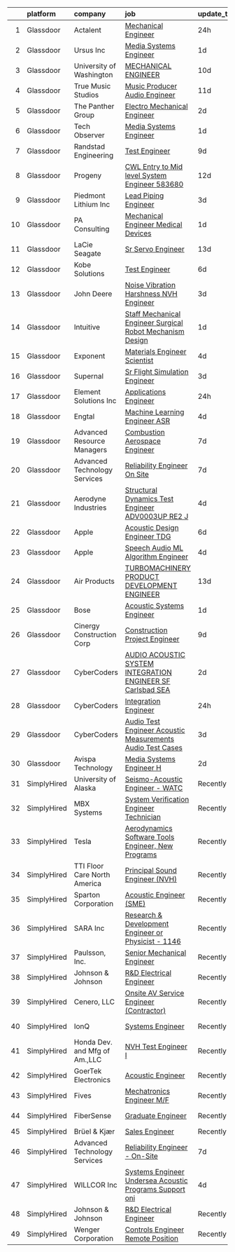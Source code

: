 

|    | platform    | company                       | job                                                                                                                                                                                                                                                                                                                                                                                                                                                                                                                                                                                                                                                                                                                                                                                                                                                                                                                                                                                                                                                                                                                                                                                                                                                                                                                                                                                                                                           | update_time   | location                |
|---:|:------------|:------------------------------|:----------------------------------------------------------------------------------------------------------------------------------------------------------------------------------------------------------------------------------------------------------------------------------------------------------------------------------------------------------------------------------------------------------------------------------------------------------------------------------------------------------------------------------------------------------------------------------------------------------------------------------------------------------------------------------------------------------------------------------------------------------------------------------------------------------------------------------------------------------------------------------------------------------------------------------------------------------------------------------------------------------------------------------------------------------------------------------------------------------------------------------------------------------------------------------------------------------------------------------------------------------------------------------------------------------------------------------------------------------------------------------------------------------------------------------------------|:--------------|:------------------------|
|  1 | Glassdoor   | Actalent                      | [Mechanical Engineer](https://www.glassdoor.com/partner/jobListing.htm?pos=121&ao=1110586&s=58&guid=0000018205c9f138a862db0c9958a65c&src=GD_JOB_AD&t=SR&vt=w&ea=1&cs=1_365fe0d3&cb=1657954497367&jobListingId=1008008704198&cpc=AC285F3A3ECA6BB0&jrtk=3-0-1g82sjsh3kbmb801-1g82sjshji15m800-29a63a2b91f2ad7a--6NYlbfkN0ChYVx_I3yfZ_JDY3EFoivtqvi_stwnZ_kRt8Dowt_l_d1ydueao4NE-oUleRJ4yhi2hlXaz38KOotGfz30mk9kA5NDgXGpKYi3xr-_S9PtzO5GMMMPffHOCTAtilfR4k1vhnWvpSJMyHKO-ScfvO8-DLEmJOYwOqXF7_30aA73qesyguisGpAchHkqk3gJy3iPM9BnRfGzqwk2OArRPDLXzvO4c06fMScBykUmlimh-QbYUZ0naTKAfEf9b9mwXMafSyV_5OVbtALzE9-jh5JOxyXuOAaem5BD5ysfxjcgPhRr3jDTMU-51K_sMwO--YwB-NytE6te9SO8m23EgLBrytRhc8U5jDtvKWa29ZVhuSvTmiNliaVAnQZFQl0EFL7DPtuz8H3B9-skIRpYdx07HHJGv1e5RTborLbB0NsSN99qqkSCFOc5PFYyCUePwtlK-mdus5nQ6BKbDi0ywmErc_ZUamgdOcynvq2hr_SMPBfohxB6pcwWV1e0-d_3iN47lV8M1THNdztWKdhzJxC-OC08yN35JPY7BuBxgMfISEr8bEw0seljPxO3QM1sDh5FFdDWbX8YljOLdktCjrb-xaIsXdKTdJ_qEqs66cRmHGdRXnEgk_FFYM1VEGRV56eilxDKDFu1n5PJnmnlBB7F8B-XfLSkvGNZdWqZFRrnjAfOjaKnebuPFGdLf9W8y94MheiTRTBK8bPWdI3ChWcqB3zl5v5wdTbv7kZ7ZO1OcMvcQR1IMu5V8t_-bxGXazlSMD_J0tclMa0SnhqWJftSTvgZMXr3-BpTC9HqNmwQR0_AsQ7ih_zCpJ-gBzDBczMZNR0pgBxRJKAf0o3E0e_BRLeP-DFF-QV2X8Krfc_HD-DxG9TVBel9OSbWlrMO4vEP5P9xA1swisQH2FFTa5hQUdZyc_QaG4CV9HAu2vNzJMByujjBmzrbCKQW5v-ykQjqK7WW4PYfVZHDGDf4GIie566loMGOKT75Ji6j4JNtMQ%3D%3D)                                                                    | 24h           | Charlottesville, VA     |
|  2 | Glassdoor   | Ursus  Inc                    | [Media Systems Engineer](https://www.glassdoor.com/partner/jobListing.htm?pos=113&ao=1110586&s=58&guid=0000018205c9f138a862db0c9958a65c&src=GD_JOB_AD&t=SR&vt=w&ea=1&cs=1_5ed7ed4b&cb=1657954497366&jobListingId=1008005399357&cpc=5E31031E1AFF45A7&jrtk=3-0-1g82sjsh3kbmb801-1g82sjshji15m800-469d476bb688d871--6NYlbfkN0CT8vBT9H5mqECx2dfLV_FONLPDKpIRssxVwtj05Tmm4rA5I0VNOPdM1oYsK66ov5qK-W12bR39nuZdautxRzyQ-tGf7a9N_KMuh0rx3YgYPPY5iTDyRKJMbPf_7pbIvKAn50V0YNTgg89r0csQO1NGsAjxMMQGKMNR-W3G9CGqhLOp03UscYEcVuQ3dURH2dWW0Fu37qYkxgaoqQshM2G7t3T5MMRhQpiRUgd_d9SBcRXsrUb9NsXlvhUC9y4DoLCNi8J7oBgqiaGO398xM9mwFOZueDy4jYoIaXt7Y9eSkCQ3k11QKc-P-rmtsG5YnHHOHhSUnLb2sqpnTUDDvtRc-aMmDkPO6xyQsBVSWZRUZE-N4p5A9M--zLgmSLRLsOBfFeBYO8xkdeQfLxVFV6PioOQucK4e57CV2LR0Bx8c5ddQJmQEmzY0Bv3yUkx-RmLiaxwgD7-GHF7XMloycJ1QAdnkJ4YYa4iFa444l1Mkm3ORJoYp5_IX4OHtye6GHyZ04oy_HXAuBqUJHERJ7ED-oXQkJ2hrKY2hFxmcKpgkE0kZz68KT7bMj8F4r86Y_WaaDPRBerGw7PrrEib8dW-zaoXw0YrL9Syj_sJ6VurS-eudbTqup2sLmlcQ863dWhLBEEVHxkVycol3xWYumIZZ6ufD4RAwunAb-0TdfR8DFVBQXysOEVT6xP3E3xM1OOGzBCpDGXOxTbQ-68N4KTOvmNyfdy9Bu9Ep_lNIGMPPv0BMtoqJzumri7OaTXqnzI0uU4z8dtM-c3kwTN4NkaWgdSO8Wmmw6Lns9IsBDBgD6sny4in-K5lA5_-nSpcYIxa01cNZ5axbFq-uYKQqCfJWK-Y6H25T6fpjGytq67YTBagDCGxpzTWjVLCfZoiwYzi30_NFjjOHBoRryM6OmPGDeP_NUgzh6PY5qHYz_5EXhkmIOucJ9aJJvNQHemPvpF7CwRpE9t8aSMg4ZbOSWbowTmRtTlMTaeT2TEeQ1SOnoN4dpIuM7TBPZwNNmYQ7Wp0%3D)                                               | 1d            | San Francisco, CA       |
|  3 | Glassdoor   | University of Washington      | [MECHANICAL ENGINEER](https://www.glassdoor.com/partner/jobListing.htm?pos=129&ao=1136043&s=58&guid=0000018205c9f138a862db0c9958a65c&src=GD_JOB_AD&t=SR&vt=w&cs=1_9b3fdef7&cb=1657954497367&jobListingId=1007985898093&jrtk=3-0-1g82sjsh3kbmb801-1g82sjshji15m800-a614f354b9d89c6c-)                                                                                                                                                                                                                                                                                                                                                                                                                                                                                                                                                                                                                                                                                                                                                                                                                                                                                                                                                                                                                                                                                                                                                          | 10d           | Seattle, WA             |
|  4 | Glassdoor   | True Music Studios            | [Music Producer Audio Engineer](https://www.glassdoor.com/partner/jobListing.htm?pos=111&ao=1110586&s=58&guid=0000018205c9f138a862db0c9958a65c&src=GD_JOB_AD&t=SR&vt=w&ea=1&cs=1_c12f06fa&cb=1657954497365&jobListingId=1007982844153&cpc=0C139D4CAD5A6DB2&jrtk=3-0-1g82sjsh3kbmb801-1g82sjshji15m800-e9ad603f9e1e1b90--6NYlbfkN0Cclaa377q9GeGOs9YARfq_eCDzB33vFgKlz5yYjo8czEdQQh3p8lYfEptMOoQyBJ7vsIfvVrQSJWNSSVEZI10H-7dZwhNuTLvz-qEP_0j4K4QBnJ4CqLCnpYSlWHbBS4qIZQgqN5MCnUg--oZJjHYXCubqSoCaROBEaetwyPCIiDI7YfS0l3UIgBx9lj3JYF3aw1pi-MTS4AjmxCbPI5kV46BjVFCJNffbAtUnl5o7c7Bv9wPbdg93fnkpdxvxuJiyjAPTDOOQX8LmXeqrIyxQcrXjh8F2OF80SVg-Ra8OXVTvykT9x3Rcfv1S2CWEjEFyvSH3hMi3yeU6dV_B89fB4vYpedlCNZJc14oirtm57ab5KFZw4xgNZc-qLj5JQviRuBhHzBXHI88EncOXPbPVPFLsiDQDwK612DpcnX7YyWpNPB28tbMdfwFpko0DcSmAv3G8atRCr_8L9qRXRIyWZc9I66TfPuAYBzChUJUxm-nxXYkCYFCIN5hJvttrCo9XT4jrasCGHw%3D%3D)                                                                                                                                                                                                                                                                                                                                                                                                                                                                                                                                                          | 11d           | Smithfield, RI          |
|  5 | Glassdoor   | The Panther Group             | [Electro Mechanical Engineer](https://www.glassdoor.com/partner/jobListing.htm?pos=120&ao=1110586&s=58&guid=0000018205c9f138a862db0c9958a65c&src=GD_JOB_AD&t=SR&vt=w&ea=1&cs=1_0dbfc8c0&cb=1657954497366&jobListingId=1008002917089&cpc=32EE424DE2B657EB&jrtk=3-0-1g82sjsh3kbmb801-1g82sjshji15m800-a955d16cff31ffd3--6NYlbfkN0CNPMheye81CzYnvunZY7yovNfSZKsgaMjzK-BTgXufI2fDZqb14OtID8EITmQy8dMLAgwlopokQOIPrB0TEOySzrRRwcpUcOxzWFhLIy7r-JAL8rWW2b2ZkVhm7h48yTMjNtVJfPhNI8bZ4Rpc3CNl9aWPzctMvoKRdxztlERsHefcJTkGC2U83jEkIds4X9q1he6FvibfqJiWE6qU3wae32a-dSO4JIUy8eQoiomdp_7Vo4uqWsrfPOqKwjarJ6F0OCkegNYffMbOfM-zqJN6iqtpauz1MzWFy9cJLZ52hm_Ebe5gFrWsTo0nn3XELjQ4uYXMaz-fx6neRoEw_KhvqAFC9en_x_KFmRaMoijcbA2iOzpiGvD_5nglL7aTASganiP_YO1l8BTzt5DeXAnkB0AhzQo6aXWGPwau0eTfBKWVCBSkHeEGd4k6S_6e67Vsi4VPC0s32hTZ82IIQzqIox4_o93LYAZBHZYZHIU2mkRgHEHscO459TiMrcNDGydTs9vBYrsGag%3D%3D)                                                                                                                                                                                                                                                                                                                                                                                                                                                                                                                                                            | 2d            | Westford, MA            |
|  6 | Glassdoor   | Tech Observer                 | [Media Systems Engineer](https://www.glassdoor.com/partner/jobListing.htm?pos=106&ao=1110586&s=58&guid=0000018205c9f138a862db0c9958a65c&src=GD_JOB_AD&t=SR&vt=w&ea=1&cs=1_0d36c582&cb=1657954497364&jobListingId=1008005629906&cpc=B5F6D74B4EF69A07&jrtk=3-0-1g82sjsh3kbmb801-1g82sjshji15m800-7d859e12378c66fb--6NYlbfkN0DwzaZ45AjuFEhFT9KwFX_q7sNMQy9EFjVMMpOcxsPwAlMA7ZxW7g0TFsivKbK7f6KxzYOXvJ9pCJohPd_te5tEp8eDUIMDKtr5u9SamRSzgrdNCHb2SFcOVNIe3Ankbjg-qaEw7ezpSQ8jMG8dvpOeliQja8EFjHvpBDeO5JQ7x2iwPHPHSxLX-8qH0GhMlzcJWS1Oxwy4NIZkjbtGrOUIgpuTVWA-SEkzWc-qnl3GotfyAhLHlS5ua4XyvssmbmH_yhI6aNAw8vsKm_bccLROUkpw2lb5MKy4ZE9GWGEg4QpvzPUmOPI6OsT9XbB-NTuNbXgRCi8yCv6vPAMlsRNWkQGbEd-59GtE4FR_zmvT9eGHc7w2H_oHaANklH7VY4VrLnjpCfTYXyUF-nM0L9E-6AQjuNuIogBAjVeuJznMJb-n1bVxfJWIMBnOx_UxpXfkjGlRvr2E0vbjMkwkIEcm-XhTHXLgYLiWJL4MHgFDurtvK_lc5YKtzZcf89nU7rMvyseP2BWKkqb6MgQ5dPQ2)                                                                                                                                                                                                                                                                                                                                                                                                                                                                                                                                                             | 1d            | San Francisco, CA       |
|  7 | Glassdoor   | Randstad Engineering          | [Test Engineer](https://www.glassdoor.com/partner/jobListing.htm?pos=119&ao=1110586&s=58&guid=0000018205c9f138a862db0c9958a65c&src=GD_JOB_AD&t=SR&vt=w&ea=1&cs=1_1d824c42&cb=1657954497366&jobListingId=1007987864467&cpc=451933188B21919D&jrtk=3-0-1g82sjsh3kbmb801-1g82sjshji15m800-d97b2e97ce92950c--6NYlbfkN0BDx217eft1lC7uqItkaModCFPNh_e0lnHdKkvEJecXwu4gIqA7CFTnvSYR8MShG5Y1WihNtT4NjKj82PUl6RfqF8WWcK5kgAM0E3Ql3LdTzHDKqViLZN5xr66GgksX6_kOtbjxQ_n6en1OOHgEmABqs_h6ymwHvB23j5OXUYgulk5Qkuztf_5fiR24K4Uc6OuXLl6BdbROlSj1O3M5W27HFbZBTu7YPhiaAyjSWFwzkV940B7KpZkspCbSMAJje4p2Crux73UlzbhCgssgS1FDDGr7hZYFLESq6KCOG_qWcHpyfKwVZhcjMbIn-cvifqamlYsIArYoA3uS6FrU63hBJbei71RhwSFEuU9_sGZTqBvGyhRq74SnrmBkLefqOU3SH2ugtH0hHMRZVApmrKIKhm0H8L0rBZBcLSinViCWHm9onKs3yUZyLXyJSGfTK0New6Ee3D4kxZEntlOhXPNVRZsUALRP8nC57fTzpVMPtnaFm4Lba4rRxloKEcwuYgSbUHaIZhiIyoeWpz00PJRZn1tcrABb2ih7jU0SkzOmJlafnDkXTkeV2BKPF4K7kL7I25POd4h5wbEUpw4nn4_OooATlIf0jzUahQ2463fQQkbUVUD0niOYvX9B_6Kky7I4DL54K0NsFg%3D%3D)                                                                                                                                                                                                                                                                                                                                                                                                                                          | 9d            | Lithia Springs, GA      |
|  8 | Glassdoor   | Progeny                       | [CWL Entry to Mid level System Engineer  583680 ](https://www.glassdoor.com/partner/jobListing.htm?pos=130&ao=1136043&s=58&guid=0000018205c9f138a862db0c9958a65c&src=GD_JOB_AD&t=SR&vt=w&cs=1_a48110f0&cb=1657954497367&jobListingId=1007980910405&jrtk=3-0-1g82sjsh3kbmb801-1g82sjshji15m800-1d702f5a74bb2e80-)                                                                                                                                                                                                                                                                                                                                                                                                                                                                                                                                                                                                                                                                                                                                                                                                                                                                                                                                                                                                                                                                                                                              | 12d           | Manassas, VA            |
|  9 | Glassdoor   | Piedmont Lithium  Inc         | [Lead Piping Engineer](https://www.glassdoor.com/partner/jobListing.htm?pos=101&ao=1110586&s=58&guid=0000018205c9f138a862db0c9958a65c&src=GD_JOB_AD&t=SR&vt=w&ea=1&cs=1_39cd039d&cb=1657954497363&jobListingId=1008001468800&cpc=85DB4C1C8FC4A2A3&jrtk=3-0-1g82sjsh3kbmb801-1g82sjshji15m800-a0b7ebbc51033dca--6NYlbfkN0D0ZqxdZg2TwcIemQ4yr89eGinLCR7bn2QHXosobzuZIJSor4ZPVBOT3B3LgUpy3_-szM6RX6oaQu1ulbbXGBBFeozfYDS9TiibrcR53XS2_UH5draXExadBLWQBRLxbUDaijUqsKygY5ElBfmdcKI60U20sdncDtfz24WXsyuqTUNsVizspID3-l2H5zGT8jsy2ZnSk1-hSSjZKJPo7nbsRJoLDWUQbFeqUFcZvDxDCrf26NuPWpZMOvsIbL22cb0Qvsbtl-WGnE6QCL_VFNzeTYNMvQd9f-SABSa3mhfY1qTbAjYRPn8z044xOysqTlp72trfzfVLzZnGjPt0UVyD0wNThiiA5Zlbclrh9i2izHkTJYbdgDJu0431fMUYkPAicfJyZpgODwljO05dT3IMMxWgaaQBd4WO2bOds20GhXqibVUhZVBl2-vqutVesx07whJ_dS9DQjciYVKED69N9ESn9IcvkdSpahYTyS6qxx5SKHEPwz9uVO9lIFVhDa5S3H9BXdDINQ%3D%3D)                                                                                                                                                                                                                                                                                                                                                                                                                                                                                                                                                                   | 3d            | Charlotte, NC           |
| 10 | Glassdoor   | PA Consulting                 | [Mechanical Engineer Medical Devices](https://www.glassdoor.com/partner/jobListing.htm?pos=127&ao=1136043&s=58&guid=0000018205c9f138a862db0c9958a65c&src=GD_JOB_AD&t=SR&vt=w&ea=1&cs=1_0fbb1fdf&cb=1657954497367&jobListingId=1008007015990&jrtk=3-0-1g82sjsh3kbmb801-1g82sjshji15m800-c335d696659ac9f9-)                                                                                                                                                                                                                                                                                                                                                                                                                                                                                                                                                                                                                                                                                                                                                                                                                                                                                                                                                                                                                                                                                                                                     | 1d            | San Francisco, CA       |
| 11 | Glassdoor   | LaCie Seagate                 | [Sr Servo Engineer](https://www.glassdoor.com/partner/jobListing.htm?pos=123&ao=1110586&s=58&guid=0000018205c9f138a862db0c9958a65c&src=GD_JOB_AD&t=SR&vt=w&cs=1_bd0b7ce3&cb=1657954497367&jobListingId=1007978474343&cpc=2CAED5C921A5F994&jrtk=3-0-1g82sjsh3kbmb801-1g82sjshji15m800-b4d429cffd9dd0bf--6NYlbfkN0BVweAbpb_qTG7kONbvOXWOFpMik4mIBI_owmbH0tVOH8GIYTflTy_o4IUi18-ZUUyDH56jzXsi4Yd0jbqxjbt2uybHB3WUFjdOGXfb1sS0wXcTrS2bmmDIjza3lfxt8m96sMgaU_NGuXrpBm5slqcuo3ORsfiCWvZONU1hhP7expGCZgelDBJ6y6vs-a7Uhv6hTVtXALDu_EhtAG9mzqtLaAOYZ3Jolvqb_wTpnVd_b829VyYShpCIHAbBpamujheqxJ3jxwyQthAtIMcTn1Gg0xlyluVdVVtkP055U9GlVF9vZYEd0AYEC8gmTuyemkVgXAtY3oke_4q-hifSk8ioZxKNM9Lv_BW-yLerw4dBvx9gtOrkfIauawhXv6dZcPFMZx4zPlZbA20z-j090zphCQBRmMqz79BndTuFsf9GYipnVwmXAYqoSvi0xevaRwQLNASfARE7RzjcT9IugSYfWW6Bb7m_S0fGp6w9nLKL8QqFDhkNoYTYBKBxnsP9ahYhzOAYHha3d2rWZTNIhHeFJTZc-_fDkE0PbCE0MdbX0kxF76RYJe3kAKuQ0IIv_kwNKSHBhxkL_FLzayJ6Lu0hEUCgzVj_PNDgpymDDbDRjtyWdQZbVRGJLKbTnkwRvuPCD4mP-EI490Rf-IA3zJdE411NzzFsCQoG4hdV97Goo3MKshtE6_U_SVGS3wZRzBgHkdTU-XWy0bhxJ4Q3nsApeUPFGpVfGII4FJGFoLZ27SAk_9kA-fGjqGWYpABaC2uLiTKnQHIskDj3EK4-SAD4z_nqpTfRArzb7oJW5uIgDpUqckmKRU0u)                                                                                                                                                                                                                                                                       | 13d           | China, ME               |
| 12 | Glassdoor   | Kobe Solutions                | [Test Engineer](https://www.glassdoor.com/partner/jobListing.htm?pos=109&ao=1110586&s=58&guid=0000018205c9f138a862db0c9958a65c&src=GD_JOB_AD&t=SR&vt=w&ea=1&cs=1_6d8fee47&cb=1657954497365&jobListingId=1007994163416&cpc=9A35C3CDC9AD954F&jrtk=3-0-1g82sjsh3kbmb801-1g82sjshji15m800-1f550d8df26e2146--6NYlbfkN0CtwOkgDuej6vPfWODMxjOIyNEohQmdYMppGq8y8dOpBpQU0a6GBGh4fAhy4oqSDQ0JsRv5PMI5_sT3jN4xW8V1rzuuyuOD0KBWGdlKU-jAyOFxRFYSshWaUNgWjEq9Rd0qedPLsddo0oVbWI4_EqMAMb0IUZZRbAfg4MLgFeBhF4KJfnNu6Kw86UAMDyNnIbWJRuy8E9WPZvoH47Xusodrgwb4ZuPMIe0FG_hoCV-iudYN8VODcWhQWd6EDu-HkkRnpD5X8AiNVu0yb6ffdFsopudeK6DLlR4esn3e3ejxav1591Bt4kzdERg-tvQ1mb3ad-wZV97iIFdNmdDMRDi-wMVFB_-NWIuBnGH2EbtHehveEr4_t4-6uWmO42e9ZmIZue6LK2ahHBSQx23b4MisLca-kWW24_X3kgDI8egSjViGkUNhQMKvVpYLkXW0cEby5FNwxb88V0MPn-77R-C8KIsv0t3K9dWCSC1JgEuhkvPQrgLtLk7mUCFsMRowdv0%3D)                                                                                                                                                                                                                                                                                                                                                                                                                                                                                                                                                                                        | 6d            | Tempe, AZ               |
| 13 | Glassdoor   | John Deere                    | [Noise Vibration Harshness  NVH  Engineer](https://www.glassdoor.com/partner/jobListing.htm?pos=126&ao=1136043&s=58&guid=0000018205c9f138a862db0c9958a65c&src=GD_JOB_AD&t=SR&vt=w&cs=1_9ccb6e64&cb=1657954497367&jobListingId=1008000735216&jrtk=3-0-1g82sjsh3kbmb801-1g82sjshji15m800-dd2cb520603bd86d-)                                                                                                                                                                                                                                                                                                                                                                                                                                                                                                                                                                                                                                                                                                                                                                                                                                                                                                                                                                                                                                                                                                                                     | 3d            | Waterloo, IA            |
| 14 | Glassdoor   | Intuitive                     | [Staff Mechanical Engineer   Surgical Robot Mechanism Design](https://www.glassdoor.com/partner/jobListing.htm?pos=110&ao=1110586&s=58&guid=0000018205c9f138a862db0c9958a65c&src=GD_JOB_AD&t=SR&vt=w&cs=1_53f2a6d6&cb=1657954497365&jobListingId=1008004896462&cpc=5C70DC7FEE0D01B1&jrtk=3-0-1g82sjsh3kbmb801-1g82sjshji15m800-41a99cf9301d8b27--6NYlbfkN0CVLFxT82VtNfmvsP972c4UTK5cNMgB9zFKAkCpYhwDBfJSwXGaL5yqnr-uZXbRyMcm4BL0AxaLhrfLPL_JsWm-AnJDOH7eBLWYqC5K2KIBMdY_viBRzylTr1qEDbPehzlACYMPHLEBkEnQGvrI42TdQPDsF7Iqk7X--j-MSLu7p1_yt-PPZOeiGnBP8raGHacCFsENyb8S6VW9nbRqjYkzKuh7MbKm4wPnDafo7kumObDtBhLiY1OMKt1L_h1Uz76a01vK4GfC6R9ormAdHHsdsfPNIjDTdG0KCPzarrvgc-fn6j8Yw6bHBjE2Fve1VL7yN6G6Rv8FYUAfPlcubZ0xvT_uT7U7Nj--k9hiTFDtwDL0qVyS8no6YVfhsIvw_Gd67cSvKjEibo90NfULuPbAIxHaE1i3tf3yxrMWHfI-RyXG28_k3OS8AsTGpyyiZFonFNrYPKQ2f_8lIpbZKJdV2C0xX9032SSwQ96dySC9IQfP3x9yqkpxOYn1xEyzPseq2dEEFAqyZEUgoemzit0QdARs8BinMR0QWfLhvaEmAVKDrL7G6z-XCH0IzPlKuo1nnPBIAQraNeNmaJ2ps59MMoVKyw5lQSO2yOWIfxif9OKGl_OtUvke5kVy4bG3x7XEx5vurevWc-ZiTxxJLiiI5OW9zI5_YYhDPGDwRqkFBxzTPHhl9Gj-Y46DZ-_ARRkUKjfMWeJRyGt1J0qiT3VyqhXUmBmW6bEV6lC1JIjW0Dg-2ht43JEnywjTJNk8iKGKp1Qhkv-bmcyjYyKQDW4e8vTcOd31UBiT-oRyJzy3IFrwizWptN-e28KghIScAKNrnasVhijiT-ouoDbG10SUcV4vzl5LzLtAIoCvTR-NQ40UGsqORh17976IHYp2O8I3r87i91lLL9kCy9NK6719LUXlYOJ-zU6uukPOSl9DZp0Nzm8gCIqx0AR9wW7ozo-d4DPkCKGzROye8qg_ItRLGPhVlkOIPWmHPPxu-UlME0nXGhbofoIvatZltTX0SKog1wCxfQv6rQ%3D%3D) | 1d            | Sunnyvale, CA           |
| 15 | Glassdoor   | Exponent                      | [Materials Engineer Scientist](https://www.glassdoor.com/partner/jobListing.htm?pos=122&ao=1136043&s=58&guid=0000018205c9f138a862db0c9958a65c&src=GD_JOB_AD&t=SR&vt=w&cs=1_1d4d8274&cb=1657954497366&jobListingId=1007997793659&jrtk=3-0-1g82sjsh3kbmb801-1g82sjshji15m800-8e7e53509c7f23a8-)                                                                                                                                                                                                                                                                                                                                                                                                                                                                                                                                                                                                                                                                                                                                                                                                                                                                                                                                                                                                                                                                                                                                                 | 4d            | Menlo Park, CA          |
| 16 | Glassdoor   | Supernal                      | [Sr  Flight Simulation Engineer](https://www.glassdoor.com/partner/jobListing.htm?pos=104&ao=1110586&s=58&guid=0000018205c9f138a862db0c9958a65c&src=GD_JOB_AD&t=SR&vt=w&cs=1_7eb40378&cb=1657954497364&jobListingId=1007999465180&cpc=0B561D89933DD0A0&jrtk=3-0-1g82sjsh3kbmb801-1g82sjshji15m800-870ac006dea8b0a9--6NYlbfkN0Ccg7ImYjeAirhg7Bq-IeAuPvIhWFhDQgCdPewo4vs307Y0fZHyujNP_iBYd2DZpe2ZiyOGq3HLvE9QyHphgYr3tVfhE4xaBDKNa-fcYgHJoIpy5Ezqax3WS4PvdN7gki0ckJUP30_nJ5WtYG08HyBCQrJynsMdsXePaZO5WMIDUgO3_rxeoMn5aFgXnnIk6FSTPJpuTQK7VYOmGotwQniY5ty0i5_mHVwhdJYxdd4aWZ1RTFfbM372r5862NlYF28PXjCSti-JPwECYuMqxIUb1bzj8CdOJnwt0Tf8AeLDl4CxzbwkseCq70nIANgmy2tkGsecMyiINZrCUSIn22vL38Vu5q8Y2y5HzxfdPlYBOvs8FS2TuYThCOg9tpnzflTBrsD3dlm3ocq0nezdJmq4czXW7abPAVe8plQYr_HmzhklUi4OwEwHuw_x332zlvc%3D)                                                                                                                                                                                                                                                                                                                                                                                                                                                                                                                                                                                                                                            | 3d            | Irvine, CA              |
| 17 | Glassdoor   | Element Solutions Inc         | [Applications Engineer](https://www.glassdoor.com/partner/jobListing.htm?pos=124&ao=1136043&s=58&guid=0000018205c9f138a862db0c9958a65c&src=GD_JOB_AD&t=SR&vt=w&cs=1_4ebe6476&cb=1657954497367&jobListingId=1008008164773&jrtk=3-0-1g82sjsh3kbmb801-1g82sjshji15m800-2a770319d6ccb797-)                                                                                                                                                                                                                                                                                                                                                                                                                                                                                                                                                                                                                                                                                                                                                                                                                                                                                                                                                                                                                                                                                                                                                        | 24h           | South Plainfield, NJ    |
| 18 | Glassdoor   | Engtal                        | [Machine Learning Engineer  ASR ](https://www.glassdoor.com/partner/jobListing.htm?pos=114&ao=1110586&s=58&guid=0000018205c9f138a862db0c9958a65c&src=GD_JOB_AD&t=SR&vt=w&ea=1&cs=1_7fe9e9ac&cb=1657954497366&jobListingId=1007997755452&cpc=47CFDC01B3F81FAC&jrtk=3-0-1g82sjsh3kbmb801-1g82sjshji15m800-57c54c87bb7028a4--6NYlbfkN0B7Z8t6fEMDh_BTkcJVPNJicKvZQEBTy5HSwyHa20ewqmyfWNXjNsfvmtdqiCQm-EwkGVhWC41tiaOwT4RJOvFaYLrX-A9mBxUONdVTB_Ej1QsSiwNN0O5IOk9T5wRqEiv7VuoY3SrlmO56p9giBbb46N8MiM-T9iL_-j5hpUSJaWwarBZeVvyE6bPuUp_PSh4GjPXQC5yqF-p-q7AVpSQ-xGhEe4scV6w_i3svUO3K2th4ZEIF24FeS3IMew7nkidOahvVArQU1ZAAzMceYqCcDsDOS-EvWMKTJxyicKdoXCW3RNxJvM1dI1oh0QqF9XXWTvN8gk9u12kLZWXd_vWw8MA0Mwj2fYN8tk7Sci4hF175Cbfapn7JiJC3yuVhSgdYChc0WDe9q5FLjSmDNHO1SmwqLQk34QIr5bHMDxfVaAI3XHla3rQvs8brPMb1pZPS9CsYXNR4GDvnkNWgodwUFrvhlewOyxs78lZJTFFPxsN9bnfRMOa2ysyrtW-RfUQ38UpdaXSvWI4gNIydLNUs)                                                                                                                                                                                                                                                                                                                                                                                                                                                                                                                                                    | 4d            | Remote                  |
| 19 | Glassdoor   | Advanced Resource Managers    | [Combustion Aerospace Engineer](https://www.glassdoor.com/partner/jobListing.htm?pos=105&ao=1110586&s=58&guid=0000018205c9f138a862db0c9958a65c&src=GD_JOB_AD&t=SR&vt=w&ea=1&cs=1_ea317f97&cb=1657954497364&jobListingId=1007993653577&cpc=8B69257BFB62E45C&jrtk=3-0-1g82sjsh3kbmb801-1g82sjshji15m800-c47e3d676968256f--6NYlbfkN0CNzb4Hs5xbuPnbVFjFzT9Ghi0vDdROB4hYY0Obqed2kL6ZbeRlcJz-7b38Z7nA4C7Kpl2ltYNJXQKv9GvCUGee7HGfPduMw9_RnrhfaVUXd70OdoNG5tyWMEuqWpBmGQIJ-r1PXiiZ9lhB3qfyYwRQ5YP7ztWc2hzVtxjpYZAVCp79Vtz6tsy_-FFPIQ73P3OYfaVne9Vb93df9G7yuiA87q48cTQ6iJfAYfbwvCuYmVGdKGGBJiI-dyZCoVKH0UBiLAduzkiQH3X-bflVEv7ziwlcQ9tbKNyR-iAoD09ZCHOOYmZ66Clij5qbcJ7J5hSr5icTID1E7Pdno1mPxlS4GjQHpMR5ksDCPId4RU-iB8VNUWBDmei-fFqX4ScubWcadErm96Mhpi5NpeskmZroT842Y4atLgqpKvBmhTXkNCoQVIrSA2i3VT4PS2C_I1kBU8SWCK_4wlYNRIKxoz3_NzpY_ETqMcj2b82uGUrXfZO2Nk5ReoClmBWL636iEmiS-eh8rBJy8RCjQ1mF2dR9NIeVxAKc2iWgptVKlQTPTl3QVVOKib_0a2OnoEaZHcKVoXx0-UDyRQ%3D%3D)                                                                                                                                                                                                                                                                                                                                                                                                                                                                                          | 7d            | Indianapolis, IN        |
| 20 | Glassdoor   | Advanced Technology Services  | [Reliability Engineer   On Site](https://www.glassdoor.com/partner/jobListing.htm?pos=102&ao=1110586&s=58&guid=0000018205c9f138a862db0c9958a65c&src=GD_JOB_AD&t=SR&vt=w&cs=1_34fdcfec&cb=1657954497363&jobListingId=1007992893217&cpc=8A0D8B039440F4CD&jrtk=3-0-1g82sjsh3kbmb801-1g82sjshji15m800-04186c604e7cd986--6NYlbfkN0Ds348uJhgG24svJkFYk9t-UR4xXIDwpF4v8O9oi2NcqXfJdB4oeOuBeRE0rxaNEAZ7i9SrcWDuLCCrSD7cToQqqk6sXdFJXRWjPpIt76dG8KYCT0i2GPwUwZqPIueaEKTpO7TJdbzKwbjeoWSXdCTZoMTf85O4n0cW7oR5CVK8_G40n1cgTgDf8nomNfzLer4iNpQjMNtdFO3VzfKUfHgcQ9t-69MM3GXy7SNGLX4vm6TmktCIAXPgmUdpay0qhljAcknlFfRtxl35m0XW5y9CA7HAE3bKmQs_LZMCEWej8LCarx91ga7cfFKdjsoxx9IZE_IcmJbHc_CavaNc5q2v3QmCDc1bLC5y7bk8b5SWhq49xf4ypoJMCMmIoyEjhdU_EPhTyDAjxwvtKfJQYq4EZTSrPwZ9mkSbZf0HZ6IzbC3hq80TRfKY4D4gIkckj0kY29vn2UM_kQ%3D%3D)                                                                                                                                                                                                                                                                                                                                                                                                                                                                                                                                                                                                                              | 7d            | Jacksonville, FL        |
| 21 | Glassdoor   | Aerodyne Industries           | [Structural Dynamics Test Engineer  ADV0003UP  RE2 J](https://www.glassdoor.com/partner/jobListing.htm?pos=115&ao=1110586&s=58&guid=0000018205c9f138a862db0c9958a65c&src=GD_JOB_AD&t=SR&vt=w&cs=1_825c8e35&cb=1657954497365&jobListingId=1007997099483&cpc=C5F9C09AE97B3D2F&jrtk=3-0-1g82sjsh3kbmb801-1g82sjshji15m800-329d151c78d24655--6NYlbfkN0D0ff9e8Lfwlpl5zGbQmpn59AL71QmFd7VKOAnfyjZzp5sdngV8WPgYe0dov1m7Y2kv2-MZTe5RxUnudQWxgqkNwiVTkK6O4Oyu6CO0Zt7yfOmh1RQRO5lyGKHgrsdcmsgws8FI1gxxMbu6Me64pykKRBo-q8n6E6chIhK57xLmlXRp7dAyysAO6MQlXS3CB9tRkIqawi_KCcrtcMdDHOwswlAXAcC20ozr0mBTxzFcMQ9WzN3JG9mIjItFf0PzbG6B7OsWWq0uB0vA5vBf3maU6X-ToNtkRbjnxt_BRYNEZSqzwUZ5dhq-MGK5NWltQMHxTY28VR2GNQSy_Sk7RauyRGBlGNjWj6WLyXnpBfQ0L0tX0uH9kQgU_77CO7vkEdjb1FgJX2DuPVGmDpn8FmGpbjwlYJp4jFLmWMYEIdslagmvnCowA-9Mv7wLwm-3alVXDc8y1PdP5xwUOKN_k6CCb_WeSEYHQIo%3D)                                                                                                                                                                                                                                                                                                                                                                                                                                                                                                                                                                                       | 4d            | Houston, TX             |
| 22 | Glassdoor   | Apple                         | [Acoustic Design Engineer   TDG](https://www.glassdoor.com/partner/jobListing.htm?pos=128&ao=1136043&s=58&guid=0000018205c9f138a862db0c9958a65c&src=GD_JOB_AD&t=SR&vt=w&cs=1_15516cc1&cb=1657954497367&jobListingId=1007994885774&jrtk=3-0-1g82sjsh3kbmb801-1g82sjshji15m800-b12d67cc08610de3-)                                                                                                                                                                                                                                                                                                                                                                                                                                                                                                                                                                                                                                                                                                                                                                                                                                                                                                                                                                                                                                                                                                                                               | 6d            | Cupertino, CA           |
| 23 | Glassdoor   | Apple                         | [Speech   Audio ML Algorithm Engineer](https://www.glassdoor.com/partner/jobListing.htm?pos=112&ao=1110586&s=58&guid=0000018205c9f138a862db0c9958a65c&src=GD_JOB_AD&t=SR&vt=w&cs=1_a1263c34&cb=1657954497365&jobListingId=1007996674309&cpc=654405A9B1E0A9F5&jrtk=3-0-1g82sjsh3kbmb801-1g82sjshji15m800-bf490df8c5c8f72c--6NYlbfkN0BvKrLyj5gPmtZO9T8euul8TCxuuKNOtzRJOomxnwSEodTz2Bc-sPZl29JElYHfcoT5JkzkyDtcW2W4uvyqfu8T86FcrpwWp-zxD_GQy46AaRECjHS4gDgvhOd-XiwfhLC2IJWNQ1wR90-sTctugT53Ab4Nc0kbg5lcQK9_5XYRvaAbXyR6pO6BXhEC5pS6ge_nFYn21xBUy_8dkosSl-DU3h7Q23-0blRpAbMkApqo8mjDMc5xkGl8L3ABlH1gitZdUSEt8nMSt3u3Gl1jCNBbbdPJCQM5UYN9E_QoMO26RM5AQeImdIU9pP-56Sh49PUNX8YP7n5RhyjpTvoLS8FaZ10tQ7i1pZIRTIjaKWvXNAvW7wIXVT6xOKfuDLs3N3p4tkCIbTSPdxQNEgFnmMf8rBarmcwQEpZ0ntKWxCSbAMY-C2N0OQM4cCfNaEowon2MVykyrXtl6PLKZR4vv2qdGQETgQCvDfkc56592HwJvzMvPocEVgJOIygCKdyJNYJrMtu1998CuT_NyyyhuJJuNqgbXQvT3JzPXbELylJ2rDs-EcJKy7LnSYU6yoYpeJSw2-Gr4s76QC_VYHGENKypnAdls6FuUaM2wjZJnlt_ArA96nYp1dUW-9_yuaVZBQEpenraurcwflR32xLongitgpdYnwMwFu9JIotEGmDYXYmj8jfkwIcoqnOxLGrw97TC-AOxu6Q4fcUY_fqU9IZl9rfUpV190wgPyoZRk0O1XnQDFtKJxg5E4JWxR7pYQC6PVJa9xuasScoJlaCdn4sjvdqZD1kZ_X-dMO7qiyOh12v7YZHY55V0CiCiPrvpxHp0uudZ41QDdVg5NJ-ikdXl3Pb8GXB3-w2dbVPRVkTfVJGHTzndbw2hBELLzaEHHQ8tHpQRmSMSyPN8cIP_DkaULuOSvFglvoZ7cw6Ne0rg_1JLCihKLeWB7iiwvKmhi3jrc1QVM-HuHuABg9qNIEBW)                                                                                    | 4d            | Culver City, CA         |
| 24 | Glassdoor   | Air Products                  | [TURBOMACHINERY PRODUCT DEVELOPMENT ENGINEER](https://www.glassdoor.com/partner/jobListing.htm?pos=103&ao=1110586&s=58&guid=0000018205c9f138a862db0c9958a65c&src=GD_JOB_AD&t=SR&vt=w&cs=1_b36af7aa&cb=1657954497363&jobListingId=1007978500507&cpc=A1E2D04CAB10975F&jrtk=3-0-1g82sjsh3kbmb801-1g82sjshji15m800-7dd0a22ffd22b2ab--6NYlbfkN0AEVkFsOi_nmqAnuT6w7H761lIqN12_Jd97PaERi9O1flMFGPUqzjLB-G4-qZ4Fs8OKE4Wrll-5TnCjwdaY02bY8NQaRqEPC1AcyATa25Hv8-OBr9DDydDjn2QCiXI0bCn3MHgIjyBDCmPv8wEZeZL-4q5Ie_X27M_r9NqUEnbtCRY1WcYDfbatZl0_BjSBQgp3BJfEtCLanlb5yAPeVIrcFbQOr3EEgK4rVw8jzCYH-1kC-86pkQtmL_059aImAIVhPy_9m3GiJ-SGSlJkrF36SC5HInzXolHu9PLGmvLJ84p7R21YB5p5Mjz9ex06vg1oaIndwToiNlMN9hkDusNvMiuoF2lHa_n0-s6WUMFTj2vibCjN5txszwuuTLKQVqoWONWivN0FZ5xjMmC6w4NM3dZvaI2XH--pHwoN6wg5WJJvg29cr7ho1rRV44BCmNtnT1D-kfVxewew8pEKIefTeg4oWnh-nTy0MT2GDWmAfVwGiB5c6Sm5YSsy4ILv5x9Xe0rUN4u9rbxajdI5zsAgbVb5czJd3yD5SvoMavXXhdIXmTnbwfF0Vzh3WvVHkP86lZQ851jGU9y6yrZP-j7uivzSDSWhyrfkPw4UFrzAdD4E_x0KNhUX)                                                                                                                                                                                                                                                                                                                                                                                                                                             | 13d           | Bethlehem, PA           |
| 25 | Glassdoor   | Bose                          | [Acoustic Systems Engineer](https://www.glassdoor.com/partner/jobListing.htm?pos=125&ao=1136043&s=58&guid=0000018205c9f138a862db0c9958a65c&src=GD_JOB_AD&t=SR&vt=w&cs=1_13d14258&cb=1657954497367&jobListingId=1008005995606&jrtk=3-0-1g82sjsh3kbmb801-1g82sjshji15m800-841f39fc7631148c-)                                                                                                                                                                                                                                                                                                                                                                                                                                                                                                                                                                                                                                                                                                                                                                                                                                                                                                                                                                                                                                                                                                                                                    | 1d            | Framingham, MA          |
| 26 | Glassdoor   | Cinergy Construction Corp     | [Construction Project Engineer](https://www.glassdoor.com/partner/jobListing.htm?pos=108&ao=1110586&s=58&guid=0000018205c9f138a862db0c9958a65c&src=GD_JOB_AD&t=SR&vt=w&ea=1&cs=1_1bb95c24&cb=1657954497365&jobListingId=1007987637041&cpc=AE484BB564079092&jrtk=3-0-1g82sjsh3kbmb801-1g82sjshji15m800-ae652524c887ec09--6NYlbfkN0ACTeRvGRFS6hadW-07x_K1RnsIE8OdH4tufuZ5eRAiXj0gAa_UNCxgILxjyPCIXYqXzlBXj2Tyk2NpLM7cyVWATjpacSC1oNnGANRlrIhh4hhQjtAE8ez6MffbMa0SCydr0Tf5DekbShODnlSynmmknbe6vF86wMgZ2QTAlwu2zlrOcCjKH8GYuSRzfN7wbSqKzIHTyAFZ0lBIX_fjb4iM0C0zYAV31M8uJ61e46Ra5gzmfx29Kd00vtJcmcj9S0eQLHggphbgu_Yi29MMgw-VRRJEcR2eWgkYTlltWGBZUtw8xoLbTtOiFrHj0fTVxNVV33TRPLZVrBRqX7Vqs2ARgXsdF-8ovyVyWTAjzPJ2ByngrCKYDcDFl7BS7h-fepAi5MJvpXN7Is2fDONx0qAVOZbuLPDv3bSed4NVfEtfKRAvsJKGzsk0Tbg6fJXClT9oIwvFzigd8YzmBsf8_QQ9rJUML2C6H6pFf3oqQlJA6YS7bvCIcrj2KsPd98dYilWbSYVnvuZ_gZ3nQTm-XYqJ)                                                                                                                                                                                                                                                                                                                                                                                                                                                                                                                                                      | 9d            | Los Angeles, CA         |
| 27 | Glassdoor   | CyberCoders                   | [AUDIO   ACOUSTIC SYSTEM INTEGRATION ENGINEER  SF Carlsbad  SEA ](https://www.glassdoor.com/partner/jobListing.htm?pos=116&ao=1110586&s=58&guid=0000018205c9f138a862db0c9958a65c&src=GD_JOB_AD&t=SR&vt=w&ea=1&cs=1_05c7a7ff&cb=1657954497366&jobListingId=1008003039662&cpc=47CFDC01B3F81FAC&jrtk=3-0-1g82sjsh3kbmb801-1g82sjshji15m800-e32baabdc9d66c73--6NYlbfkN0CpFJQzrgRR8WqXWK1qKKEqALWJw739KlKqr2H-MSI4eoBlI4EFrmor2FYZMP3muM0j5H2zccCLKl_0bZK7_MP54-UQ7oKSsvv7b9hp2543lgURBfXQU5Mh1xyr_LQo2NUCy34zZPokTjaVEhJDlsgvgEGB0oJYu5pLVwN6bP2Wp6e2gekSoTWRZSqtO-rfISTwbh-tnu-RZZUQ-lVaqihOocM_t13nf4WXhNwNE5w-1ZsQxKK4DITZRwMMcwdIpDpMEkLnUrc0Nl13z7DQy-9HNIlu9-TXvCuy20bNJmFB1o7JRqA4XFaE8pkXGqz0jUSCHbMgFJUynRnwtTXHElqU-AaAzClNssvO8d3r_HE1b3FNwDcGay5ASf2KCiJQY8PP-94_pooeG4o7VBmwR1C00qMffRGd0ZkJtqrNxqJKL-uIk-djXSlA5KYp-lAs11Hp2hciPZdwCx643ZJMRS2j02ZVnncfPhoXVum10Fg4QkHo6QvQ8CFKB-VwjsKXuOebYI7HEXldZHQvNZkFopHQFkMl-5iVQcFWhomXDAtpf8x8ic6Z9Tcb18fQCjfVjFgOg1HQIGkFfUTkUczhMOW0Hv8p-y-4f62XlMghvUwXT18qP3nZ59k3FKPVn1mk3j0MNMWRwp2ZMSF6pkvPNAD6ZjTGk6Y24eAqOL9mblmGLyHeeECuTOeFl1qZwDSWAuFAgZtl6fBrVjvu1qZbqX4eWQ2HF3tpsY6fYYouQ2-gA5_4fr9nUYtUp_96qsW3_Hv-18paO2vIhCcCjFWFZzwr4COkQQ8SlbQ-cydnSN3qZaOrO2kFbz-67ECSeqHclhbCK7xAC-rKWc_VkUfBoLkGmM85jD635nk3qa-IefKvk6HB-tf74KI1GOyPLk7DgZoJmFqTaR5osB0R8FEJ1zGEJgHztEFJo59au-sf-ENSRQlRSsS3i3lI_vJPm3oetlfOYN_liZCexbV_a4RvFQRjqnlxWv4XqQ71FLDJFfXIvw%3D%3D)                        | 2d            | South San Francisco, CA |
| 28 | Glassdoor   | CyberCoders                   | [Integration Engineer](https://www.glassdoor.com/partner/jobListing.htm?pos=117&ao=1110586&s=58&guid=0000018205c9f138a862db0c9958a65c&src=GD_JOB_AD&t=SR&vt=w&ea=1&cs=1_33484c4f&cb=1657954497366&jobListingId=1008008702492&cpc=47CFDC01B3F81FAC&jrtk=3-0-1g82sjsh3kbmb801-1g82sjshji15m800-d7c9e08424e81aab--6NYlbfkN0CpFJQzrgRR8WqXWK1qKKEqALWJw739KlKqr2H-MSI4eoBlI4EFrmor2FYZMP3muM1oRu76nIrQER3Vr2aS0itNtMS-xuHNKoeNAx9_z3yhLfK4GWpl_rrpWphRpFf5JjYj4o93WAaIYvZFgTmUuFnWC-kZVYSdRqsSZPwtXxFaXRep7gpCMpXzqQ_K11NNSvh_i0ycbIywPsUmTXPzhCzVzrEC-8EmqC-BzBW8ZSEvdJEm27YoXEKzRrZ3ugtdQMbY7ghsG6bInZumWjWMKhgxOlVz25bdZAXkS5h5pX_WO0Lp6PlbOn43MJSixXe5NHybnw88CbCjTZ-idZjuZbIdAJ275yeVGb9-cbt98ds6jbZqRGho2tErja9xm4b7IV3IUA3oJXsd4SHHPM6JHdUINuATfcq_MVqkTeou0Mw9YPwP-uqs4eXFnQPADmSdIaWjYTo9fODwexLxUAsPmxsom59iKL1oFG_-D_yk1sQo6N0ByDtlGDL1A4j3cKLa2tmo-1O-UPbfLpiQn5dWB1RwT4hcwEJTf08x5djOoEFwE9qX14bYvfk76eFF9IEaHi5e12Cd1VZnmuQ13NHhjtcDWSV0ORkb9cNAYG75YdMq9Z3Wh7VhGnw75_EXtKKLJZQv57Z4qjpIgG6fbTGOgpRAyIwlgRyEaTBVLGuskbkFkVYn-mYuDQywFDmTm8HHcI-YfqswK_PYm6KJR2BMHQEiUtZso5L4abNmR95wbuttX2FBkwgjAGAzgLUBwBMBU4gPen4pGxACjBodrSxDodqgi7RJoDVcFkDS0OT7CHbxnvv1agJYHpVTw05DZnS00DrdCRwqyz4ZhAI-bQDvjkMqivKTv3AVauQxwFKFPOcEpbQtMXzn38Wzmm6bBK64CI9J9m-0JtRQLDUtNKEMXuq0QA_Ck6Ga-Z0NP_oBwlKU8AAX_1USTKCrkaUD9ifqq18LLMZyva66sKu59hn-eGFta1mvmb8ihOZk0NG1-hGNT_L07ue2_svo)                                                               | 24h           | Torrance, CA            |
| 29 | Glassdoor   | CyberCoders                   | [Audio Test Engineer  Acoustic Measurements Audio Test Cases](https://www.glassdoor.com/partner/jobListing.htm?pos=118&ao=1110586&s=58&guid=0000018205c9f138a862db0c9958a65c&src=GD_JOB_AD&t=SR&vt=w&ea=1&cs=1_b19f6197&cb=1657954497366&jobListingId=1008000453087&cpc=6FC5BA77C9A4CD78&jrtk=3-0-1g82sjsh3kbmb801-1g82sjshji15m800-010296569eda0641--6NYlbfkN0CpFJQzrgRR8WqXWK1qKKEqALWJw739KlKqr2H-MSI4eoBlI4EFrmor2FYZMP3muM3Wp3RyH9ty9Z1fF0smkyIf2aMToNc0R52EY5zOyQ_O186aMNI9_pMHjgjLMVd6cX9r2unWBdOe0cb1tvhh8L6LzhYnfF9Hm-C0aD6COv1nNyT_gwe05KLBMfgcaeKU70HMrGNpREJjm9UCnpDOkm5TnUqaJxy72hPrEHAeLI6ByBMGze3PxzA1FkQqRWdM5hlb4Jc48vyzE0Gcya2JZL6bpDYPDPDLglPLopUndPQPo_XqKFth0g3BkLGH_UflgY9vpBnPLGg1pTctFde0HaZxfTP-JLqoih7ILT4-le4aew1CfgcbPDjtktQvNZafh1-Z_ouKbb-4WuCWo878WkfJPTXO6Mv59pdBvREYdl0wB2g--ZJTzDsUKJ6DU4gZexeNVZeSULHwO80RoNLZhYrFtHptDAXUkmduwaQJu1n_teXvLeBDh4s66SfLBhOmGxot3bZbrIza5_tp9eUmm9hxrQF_cecV3j7p0RG9Bwl08iR7kDSRwAv_HfG77znF8PmvyzHnZmDMV96brVgz-bbTCuDBIjAhaGWU86NzapK6aeoQivsiX2-nVEAG7oOmMxUQkinher5rL8hqOrnT6A3NGOF6XsaG97i88kHU-dpxkiJ4-ESxMScl7dVG0yEurwgyTTP-G853T7wa6NSmt3bh4fGMPlDW6kBKBShGqMRI7soTSm_ASZSZyixr2pLXUkXexwAQ-Pb2qBPHMkiC2zezqKvNkJfa3lVcmlk65GeIScfYR1g-kMAWaV9efCg5IMX7xV-gq7w7XgCDMcYKatR0pmPM6XBqjQ9qdfH9-YG85TKfJ6_rEYzrtQzrBPlgFKb9PE44V3Pbqn1hLzHgrwe474_QZ9Hur0PL_2Dj_INMd4dDzLrpyohUB97iLe4N-Yb0Ub1-glfOXh-dK740s9A8SlzWF3biKDfcbYn-lcAgh0sztU2pNXR0floR0tE5prQ%3D)          | 3d            | Los Angeles, CA         |
| 30 | Glassdoor   | Avispa Technology             | [Media Systems Engineer  H ](https://www.glassdoor.com/partner/jobListing.htm?pos=107&ao=1110586&s=58&guid=0000018205c9f138a862db0c9958a65c&src=GD_JOB_AD&t=SR&vt=w&ea=1&cs=1_e07f15f8&cb=1657954497364&jobListingId=1008004006150&cpc=FD0C804CFA90C8E1&jrtk=3-0-1g82sjsh3kbmb801-1g82sjshji15m800-7b0ed3042ee064e2--6NYlbfkN0Dj2d0qKPEJP0fpBViK7V-TZwXvjpwqshPgAnSSx4qW-KrhPkyDM9HZN_F8jkueVARc9L6ii4sC7DvIAJKtKIxx1trfuxhN3C4ojyCCtT0L8_3rgSVObQUTndjHYdc7eFxlriFIvlRlZ6SQMf-0A0brCqn1zu5azVdg4bGqLJfbtBwm7VWpGk7OPjaI3y_03xEwIuQx2NUQsBw5UH8Pg4K6H5aFKJhGEEqTbw7bJH4xbZO63JmyepPl37yIRr89CgCZ7-V07L0ZjZQBlwkPRiWtHWOZfccpYI1YaRMtX-t6IBbhF8m0dksMUYWMmClEF8-b4Ty2ar5pn_74RTYw5XbgLUoMJbpU-Td_2p03WCzRNVDAHdHiv0TqI0BPcTiUk3hFTE3iR-2A-vG8RXwzxRVOhAslv521DyPnPHBgLY-ZwADsbp_B4AgYXeI5eir_IHX5f8kwf93PaYBNMsJqQW47oaWIDECyIeI%3D)                                                                                                                                                                                                                                                                                                                                                                                                                                                                                                                                                                                                           | 2d            | San Francisco, CA       |
| 31 | SimplyHired | University of Alaska          | [Seismo-Acoustic Engineer - WATC](https://www.simplyhired.com/job/dkL64gI9DF9AdHFB2O91d1AYTtL9231NsADSrdiLg54FNIAqB6Z_ww?q=acoustic+engineer)                                                                                                                                                                                                                                                                                                                                                                                                                                                                                                                                                                                                                                                                                                                                                                                                                                                                                                                                                                                                                                                                                                                                                                                                                                                                                                 | Recently      | Fairbanks, AK           |
| 32 | SimplyHired | MBX Systems                   | [System Verification Engineer Technician](https://www.simplyhired.com/job/QtSgqewiDBvHn9E4ZygX-zmYt8ZXMAoeLMrKHQMCgUMwsqPVa9kTzg?q=acoustic+engineer)                                                                                                                                                                                                                                                                                                                                                                                                                                                                                                                                                                                                                                                                                                                                                                                                                                                                                                                                                                                                                                                                                                                                                                                                                                                                                         | Recently      | Libertyville, IL        |
| 33 | SimplyHired | Tesla                         | [Aerodynamics Software Tools Engineer, New Programs](https://www.simplyhired.com/job/zO8gcthxFQqgNmwD9bdYUrhRy13Ovr3XTHhU0ibGJoZo7L7tcfLxOw?q=acoustic+engineer)                                                                                                                                                                                                                                                                                                                                                                                                                                                                                                                                                                                                                                                                                                                                                                                                                                                                                                                                                                                                                                                                                                                                                                                                                                                                              | Recently      | Hawthorne, CA           |
| 34 | SimplyHired | TTI Floor Care North America  | [Principal Sound Engineer (NVH)](https://www.simplyhired.com/job/fOP03YqFe32XiT_BeLUpyB1INqbzxKWFGR22Tqrrdl__8v_sIsQXUQ?q=acoustic+engineer)                                                                                                                                                                                                                                                                                                                                                                                                                                                                                                                                                                                                                                                                                                                                                                                                                                                                                                                                                                                                                                                                                                                                                                                                                                                                                                  | Recently      | Charlotte, NC           |
| 35 | SimplyHired | Sparton Corporation           | [Acoustic Engineer (SME)](https://www.simplyhired.com/job/L8IobWAc_9TZ6RnpNWajA__xB1KGJS_dkWjuiSheV4fKd7y9fT4L6g?q=acoustic+engineer)                                                                                                                                                                                                                                                                                                                                                                                                                                                                                                                                                                                                                                                                                                                                                                                                                                                                                                                                                                                                                                                                                                                                                                                                                                                                                                         | Recently      | De Leon Springs, FL     |
| 36 | SimplyHired | SARA Inc                      | [Research & Development Engineer or Physicist - 1146](https://www.simplyhired.com/job/BGP1oFR2cczQBxYfi_t_lSt1LUErjmyjqcuPpyDxnIyyInBic-e9og?q=acoustic+engineer)                                                                                                                                                                                                                                                                                                                                                                                                                                                                                                                                                                                                                                                                                                                                                                                                                                                                                                                                                                                                                                                                                                                                                                                                                                                                             | Recently      | Cypress, CA             |
| 37 | SimplyHired | Paulsson, Inc.                | [Senior Mechanical Engineer](https://www.simplyhired.com/job/oDyfc8epGSfwfRuwKCLy8rABIGfZpzG0_iSAHr1SHglHo6oBwGwBtQ?q=acoustic+engineer)                                                                                                                                                                                                                                                                                                                                                                                                                                                                                                                                                                                                                                                                                                                                                                                                                                                                                                                                                                                                                                                                                                                                                                                                                                                                                                      | Recently      | Van Nuys, CA            |
| 38 | SimplyHired | Johnson & Johnson             | [R&D Electrical Engineer](https://www.simplyhired.com/job/rMMLJ8z8NK9Of2RSh3IhoSvaCXAFTesIaQYtXFlQk0pDEAt5r6bd0g?q=acoustic+engineer)                                                                                                                                                                                                                                                                                                                                                                                                                                                                                                                                                                                                                                                                                                                                                                                                                                                                                                                                                                                                                                                                                                                                                                                                                                                                                                         | Recently      | Los Gatos, CA           |
| 39 | SimplyHired | Cenero, LLC                   | [Onsite AV Service Engineer (Contractor)](https://www.simplyhired.com/job/L0txaO-AVpfQvKzg26TFCH3ySWb9G2VjuQzQTZZ1uUADXwo0HACskw?q=acoustic+engineer)                                                                                                                                                                                                                                                                                                                                                                                                                                                                                                                                                                                                                                                                                                                                                                                                                                                                                                                                                                                                                                                                                                                                                                                                                                                                                         | Recently      | San Francisco, CA       |
| 40 | SimplyHired | IonQ                          | [Systems Engineer](https://www.simplyhired.com/job/0FZPXtir1QPYlguFQGoRpQ-TUfYWGolbulZTMAkIKYtv7z3sgHdxeA?q=acoustic+engineer)                                                                                                                                                                                                                                                                                                                                                                                                                                                                                                                                                                                                                                                                                                                                                                                                                                                                                                                                                                                                                                                                                                                                                                                                                                                                                                                | Recently      | College Park, MD        |
| 41 | SimplyHired | Honda Dev. and Mfg of Am.,LLC | [NVH Test Engineer I](https://www.simplyhired.com/job/dzM2tqM6hbPybf6uIztWtTzqPMGRPNVEGf-3kTKcD--iHgjng2SoXQ?q=acoustic+engineer)                                                                                                                                                                                                                                                                                                                                                                                                                                                                                                                                                                                                                                                                                                                                                                                                                                                                                                                                                                                                                                                                                                                                                                                                                                                                                                             | Recently      | Ohio +1 location        |
| 42 | SimplyHired | GoerTek Electronics           | [Acoustic Engineer](https://www.simplyhired.com/job/6PCRn1TvdVHUtgaBVR0h94emv2uxOzR_4uSK_IuRvsCPjwVVty_QTg?q=acoustic+engineer)                                                                                                                                                                                                                                                                                                                                                                                                                                                                                                                                                                                                                                                                                                                                                                                                                                                                                                                                                                                                                                                                                                                                                                                                                                                                                                               | Recently      | Santa Clara, CA         |
| 43 | SimplyHired | Fives                         | [Mechatronics Engineer M/F](https://www.simplyhired.com/job/OHGQYgm0TxDz9EGRtGE8YC2RU35ujQk_U0Qv3-KHblnhSO5HSefF8w?q=acoustic+engineer)                                                                                                                                                                                                                                                                                                                                                                                                                                                                                                                                                                                                                                                                                                                                                                                                                                                                                                                                                                                                                                                                                                                                                                                                                                                                                                       | Recently      | Hebron, KY              |
| 44 | SimplyHired | FiberSense                    | [Graduate Engineer](https://www.simplyhired.com/job/-2Xn3I0zeJsly8Jx3MqXjUBsfKswzUcQkIwaZjJ0y1wyM4X7iWtnCg?q=acoustic+engineer)                                                                                                                                                                                                                                                                                                                                                                                                                                                                                                                                                                                                                                                                                                                                                                                                                                                                                                                                                                                                                                                                                                                                                                                                                                                                                                               | Recently      | San Francisco, CA       |
| 45 | SimplyHired | Brüel & Kjær                  | [Sales Engineer](https://www.simplyhired.com/job/xuBfu5IqhBelLrdeVcpG4nUVl_lf-JA1j2KnsOcAzPjE4l6FApM9qQ?q=acoustic+engineer)                                                                                                                                                                                                                                                                                                                                                                                                                                                                                                                                                                                                                                                                                                                                                                                                                                                                                                                                                                                                                                                                                                                                                                                                                                                                                                                  | Recently      | Illinois                |
| 46 | SimplyHired | Advanced Technology Services  | [Reliability Engineer - On-Site](https://www.simplyhired.com/job/QhGGliYTTNXMx8Oc7M3D3_dfAIDEi66bt3behH5yYR0xEuu0aZkw7w?q=acoustic+engineer)                                                                                                                                                                                                                                                                                                                                                                                                                                                                                                                                                                                                                                                                                                                                                                                                                                                                                                                                                                                                                                                                                                                                                                                                                                                                                                  | 7d            | Jacksonville, FL        |
| 47 | SimplyHired | WILLCOR Inc                   | [Systems Engineer Undersea Acoustic Programs Support oni](https://www.simplyhired.com/job/hmox291bfgd4ffyKTNP9jhWVuZwGFDDcSuNX9mSadmQe29NqVCpJLg?q=acoustic+engineer)                                                                                                                                                                                                                                                                                                                                                                                                                                                                                                                                                                                                                                                                                                                                                                                                                                                                                                                                                                                                                                                                                                                                                                                                                                                                         | 4d            | Suitland, MD            |
| 48 | SimplyHired | Johnson & Johnson             | [R&D Electrical Engineer](https://www.simplyhired.com/job/rMMLJ8z8NK9Of2RSh3IhoSvaCXAFTesIaQYtXFlQk0pDEAt5r6bd0g?q=acoustic+engineer)                                                                                                                                                                                                                                                                                                                                                                                                                                                                                                                                                                                                                                                                                                                                                                                                                                                                                                                                                                                                                                                                                                                                                                                                                                                                                                         | Recently      | Los Gatos, CA           |
| 49 | SimplyHired | Wenger Corporation            | [Controls Engineer Remote Position](https://www.simplyhired.com/job/C9QduFyj__4ubVAsXOLOKIjCEnSCFKXUDPJu7RceDZdk_O2BbzTTCA?q=acoustic+engineer)                                                                                                                                                                                                                                                                                                                                                                                                                                                                                                                                                                                                                                                                                                                                                                                                                                                                                                                                                                                                                                                                                                                                                                                                                                                                                               | Recently      | Syracuse, NY            |